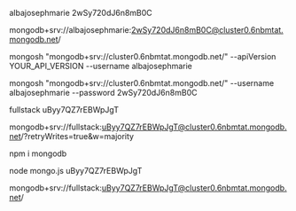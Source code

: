 albajosephmarie
2wSy720dJ6n8mB0C


mongodb+srv://albajosephmarie:2wSy720dJ6n8mB0C@cluster0.6nbmtat.mongodb.net/

mongosh "mongodb+srv://cluster0.6nbmtat.mongodb.net/" --apiVersion YOUR_API_VERSION --username albajosephmarie

mongosh "mongodb+srv://cluster0.6nbmtat.mongodb.net/" --username albajosephmarie --password 2wSy720dJ6n8mB0C

fullstack
uByy7QZ7rEBWpJgT


mongodb+srv://fullstack:uByy7QZ7rEBWpJgT@cluster0.6nbmtat.mongodb.net/?retryWrites=true&w=majority

npm i mongodb

node mongo.js uByy7QZ7rEBWpJgT

mongodb+srv://fullstack:uByy7QZ7rEBWpJgT@cluster0.6nbmtat.mongodb.net/